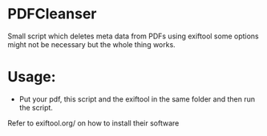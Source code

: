 # PDFCleanser
Small script which deletes meta data from PDFs using exiftool
some options might not be necessary but the whole thing works.

# Usage:
- Put your pdf, this script and the exiftool in the same folder and then run the script.

Refer to exiftool.org/ on how to install their software
